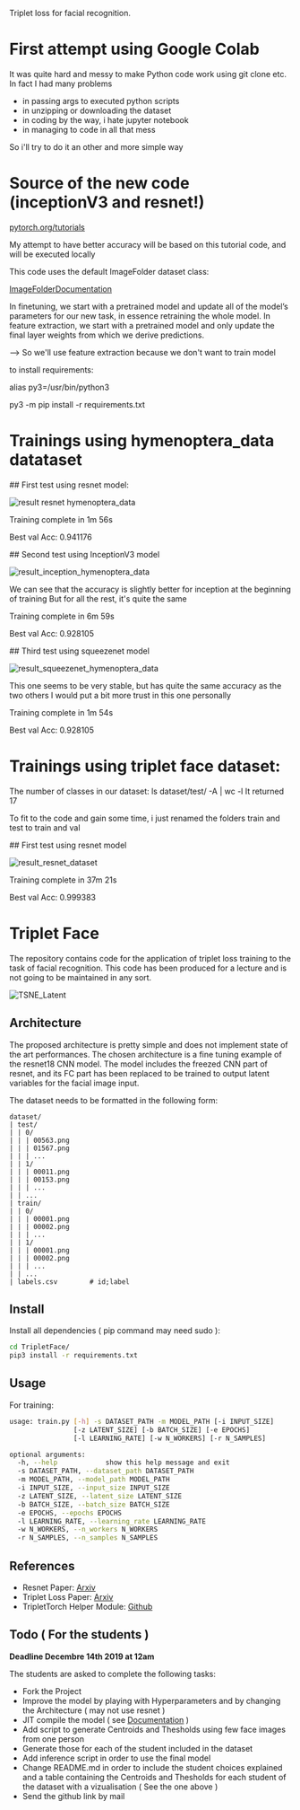 Triplet loss for facial recognition.

# First attempt using Google Colab
It was quite hard and messy to make Python code work using git clone etc.
In fact I had many problems 
* in passing args to executed python scripts
* in unzipping or downloading the dataset
* in coding by the way, i hate jupyter notebook
* in managing to code in all that mess

So i'll try to do it an other and more simple way

# Source of the new code (inceptionV3 and resnet!)
[pytorch.org/tutorials](https://pytorch.org/tutorials/beginner/finetuning_torchvision_models_tutorial.html)

My attempt to have better accuracy will be based on this tutorial code, and will be executed locally

This code uses the default ImageFolder dataset class:

[ImageFolderDocumentation](https://pytorch.org/docs/stable/torchvision/datasets.html#torchvision.datasets.ImageFolder)

In finetuning, we start with a pretrained model and update all of the model’s parameters for our new task, in essence retraining the whole model. In feature extraction, we start with a pretrained model and only update the final layer weights from which we derive predictions.

--> So we'll use feature extraction because we don't want to train model

to install requirements:

alias py3=/usr/bin/python3

py3 -m pip install -r requirements.txt

# Trainings using hymenoptera_data datataset

## First test using resnet model:

![result resnet hymenoptera_data](result_resnet_hymenoptera_data.png)

Training complete in 1m 56s

Best val Acc: 0.941176

## Second test using InceptionV3 model

![result_inception_hymenoptera_data](result_inception_hymenoptera_data.png)

We can see that the accuracy is slightly better for inception at the beginning of training
But for all the rest, it's quite the same

Training complete in 6m 59s

Best val Acc: 0.928105

## Third test using squeezenet model

![result_squeezenet_hymenoptera_data](result_squeezenet_hymenoptera_data.png)

This one seems to be very stable, but has quite the same accuracy as the two others
I would put a bit more trust in this one personally

Training complete in 1m 54s

Best val Acc: 0.928105

# Trainings using triplet face dataset:
The number of classes in our dataset:  ls dataset/test/ -A | wc -l
It returned 17

To fit to the code and gain some time, i just renamed the folders train and test to train and val

## First test using resnet model

![result_resnet_dataset](result_resnet_dataset.png)

Training complete in 37m 21s

Best val Acc: 0.999383

# Triplet Face

The repository contains code for the application of triplet loss training to the
task of facial recognition. This code has been produced for a lecture and is not
going to be maintained in any sort.

![TSNE_Latent](TSNE_Latent.png)

## Architecture

The proposed architecture is pretty simple and does not implement state of the
art performances. The chosen architecture is a fine tuning example of the
resnet18 CNN model. The model includes the freezed CNN part of resnet, and its
FC part has been replaced to be trained to output latent variables for the
facial image input.

The dataset needs to be formatted in the following form:
```
dataset/
| test/
| | 0/
| | | 00563.png
| | | 01567.png
| | | ...
| | 1/
| | | 00011.png
| | | 00153.png
| | | ...
| | ...
| train/
| | 0/
| | | 00001.png
| | | 00002.png
| | | ...
| | 1/
| | | 00001.png
| | | 00002.png
| | | ...
| | ...
| labels.csv        # id;label
```

## Install

Install all dependencies ( pip command may need sudo ):
```bash
cd TripletFace/
pip3 install -r requirements.txt
```

## Usage

For training:
```bash
usage: train.py [-h] -s DATASET_PATH -m MODEL_PATH [-i INPUT_SIZE]
                [-z LATENT_SIZE] [-b BATCH_SIZE] [-e EPOCHS]
                [-l LEARNING_RATE] [-w N_WORKERS] [-r N_SAMPLES]

optional arguments:
  -h, --help            show this help message and exit
  -s DATASET_PATH, --dataset_path DATASET_PATH
  -m MODEL_PATH, --model_path MODEL_PATH
  -i INPUT_SIZE, --input_size INPUT_SIZE
  -z LATENT_SIZE, --latent_size LATENT_SIZE
  -b BATCH_SIZE, --batch_size BATCH_SIZE
  -e EPOCHS, --epochs EPOCHS
  -l LEARNING_RATE, --learning_rate LEARNING_RATE
  -w N_WORKERS, --n_workers N_WORKERS
  -r N_SAMPLES, --n_samples N_SAMPLES
```

## References

* Resnet Paper: [Arxiv](https://arxiv.org/pdf/1512.03385.pdf)
* Triplet Loss Paper: [Arxiv](https://arxiv.org/pdf/1503.03832.pdf)
* TripletTorch Helper Module: [Github](https://github.com/TowardHumanizedInteraction/TripletTorch)

## Todo ( For the students )

**Deadline Decembre 14th 2019 at 12am**

The students are asked to complete the following tasks:
* Fork the Project
* Improve the model by playing with Hyperparameters and by changing the Architecture ( may not use resnet )
* JIT compile the model ( see [Documentation](https://pytorch.org/docs/stable/jit.html#torch.jit.trace) )
* Add script to generate Centroids and Thesholds using few face images from one person
* Generate those for each of the student included in the dataset
* Add inference script in order to use the final model
* Change README.md in order to include the student choices explained and a table containing the Centroids and Thesholds for each student of the dataset with a vizualisation ( See the one above )
* Send the github link by mail

